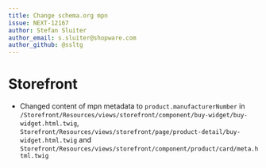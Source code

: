 ```yaml
---
title: Change schema.org mpn
issue: NEXT-12167
author: Stefan Sluiter
author_email: s.sluiter@shopware.com 
author_github: @ssltg
---
```

# Storefront
* Changed content of mpn metadata to `product.manufacturerNumber` in `/Storefront/Resources/views/storefront/component/buy-widget/buy-widget.html.twig`, `Storefront/Resources/views/storefront/page/product-detail/buy-widget.html.twig` and `Storefront/Resources/views/storefront/component/product/card/meta.html.twig` 
